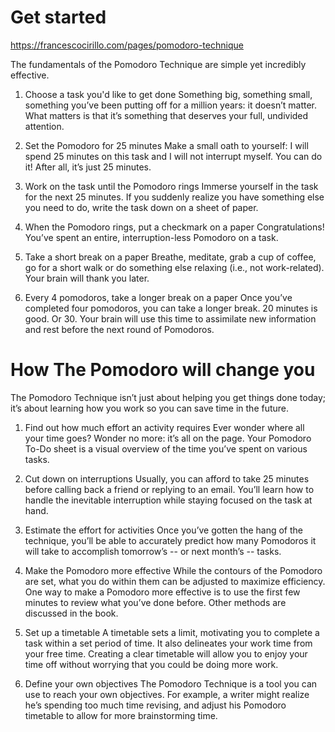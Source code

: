 # Get started

https://francescocirillo.com/pages/pomodoro-technique

The fundamentals of the Pomodoro Technique are simple yet incredibly effective.

1. Choose a task you'd like to get done Something big, something small, something you’ve been
   putting off for a million years: it doesn’t matter. What matters is that it’s something that
   deserves your full, undivided attention.

2. Set the Pomodoro for 25 minutes Make a small oath to yourself: I will spend 25 minutes on this
   task and I will not interrupt myself. You can do it! After all, it’s just 25 minutes.

3. Work on the task until the Pomodoro rings Immerse yourself in the task for the next 25 minutes.
   If you suddenly realize you have something else you need to do, write the task down on a sheet of
   paper.

4. When the Pomodoro rings, put a checkmark on a paper Congratulations! You’ve spent an entire,
   interruption-less Pomodoro on a task.

5. Take a short break on a paper Breathe, meditate, grab a cup of coffee, go for a short walk or do
   something else relaxing (i.e., not work-related). Your brain will thank you later.

6) Every 4 pomodoros, take a longer break on a paper Once you’ve completed four pomodoros, you can
   take a longer break. 20 minutes is good. Or 30. Your brain will use this time to assimilate new
   information and rest before the next round of Pomodoros.

# How The Pomodoro will change you

The Pomodoro Technique isn’t just about helping you get things done today; it’s about learning how
you work so you can save time in the future.

1. Find out how much effort an activity requires Ever wonder where all your time goes? Wonder no
   more: it’s all on the page. Your Pomodoro To-Do sheet is a visual overview of the time you’ve
   spent on various tasks.

2. Cut down on interruptions Usually, you can afford to take 25 minutes before calling back a friend
   or replying to an email. You’ll learn how to handle the inevitable interruption while staying
   focused on the task at hand.

3. Estimate the effort for activities Once you’ve gotten the hang of the technique, you’ll be able
   to accurately predict how many Pomodoros it will take to accomplish tomorrow’s -- or next month’s
   -- tasks.

4. Make the Pomodoro more effective While the contours of the Pomodoro are set, what you do within
   them can be adjusted to maximize efficiency. One way to make a Pomodoro more effective is to use
   the first few minutes to review what you’ve done before. Other methods are discussed in the book.

5. Set up a timetable A timetable sets a limit, motivating you to complete a task within a set
   period of time. It also delineates your work time from your free time. Creating a clear timetable
   will allow you to enjoy your time off without worrying that you could be doing more work.

6. Define your own objectives The Pomodoro Technique is a tool you can use to reach your own
   objectives. For example, a writer might realize he’s spending too much time revising, and adjust
   his Pomodoro timetable to allow for more brainstorming time.
